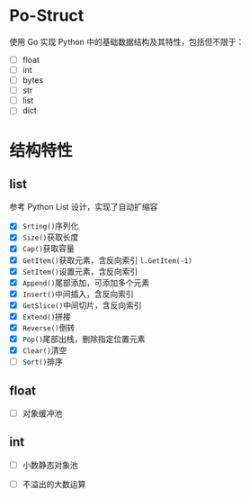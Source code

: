 # Po-Struct

使用 Go 实现 Python 中的基础数据结构及其特性，包括但不限于：

- [ ] float
- [ ] int
- [ ] bytes
- [ ] str
- [ ] list
- [ ] dict

# 结构特性

## list

参考 Python List 设计，实现了自动扩缩容

- [x] `Srting()`序列化
- [x] `Size()`获取长度
- [x] `Cap()`获取容量
- [x] `GetItem()`获取元素，含反向索引 `l.GetItem(-1)`
- [x] `SetItem()`设置元素，含反向索引
- [x] `Append()`尾部添加，可添加多个元素
- [x] `Insert()`中间插入，含反向索引
- [x] `GetSlice()`中间切片，含反向索引
- [x] `Extend()`拼接
- [x] `Reverse()`倒转
- [x] `Pop()`尾部出栈，删除指定位置元素
- [x] `Clear()`清空
- [ ] `Sort()`排序

## float

- [ ] 对象缓冲池

## int

- [ ] 小数静态对象池
- [ ] 不溢出的大数运算

